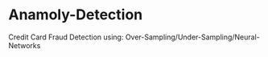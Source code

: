 # Anamoly-Detection
Credit Card Fraud Detection using: Over-Sampling/Under-Sampling/Neural-Networks

